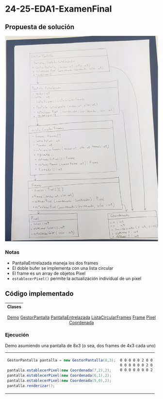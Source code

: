 # 24-25-EDA1-ExamenFinal

## Propuesta de solución

<div align=center>

<img src="images/IMG_20250123_115901.jpg" width=800>

</div>

### Notas

- PantallaEntrelazada maneja los dos frames
- El doble bufer se implementa con una lista circular
- El frame es un array de objetos Pixel
- `establecerPixel()` permite la actualización individual de un pixel

## Código implementado

<div align=center>

|Clases|
|-|
[Demo](/src/Demo.java)
[GestorPantalla](/src/GestorPantalla.java)
[PantallaEntrelazada](/src/PantallaEntrelazada.java)
[ListaCircularFrames](/src/ListaCircularFrames.java)
[Frame](/src/Frame.java)
[Pixel](/src/Pixel.java)
[Coordenada](/src/Coordenada.java)

</div>

### Ejecución

Demo asumiendo una pantalla de 8x3 (o sea, dos frames de 4x3 cada uno)

<div align=center>

<table>
<tr>
<td valign=top>

```java
GestorPantalla pantalla = new GestorPantalla(8,3);

pantalla.establecerPixel(new Coordenada(7,2),2);
pantalla.establecerPixel(new Coordenada(6,1),2);
pantalla.establecerPixel(new Coordenada(5,0),2);
pantalla.renderizar();
```
</td>
<td valign=top>

```
0 0 0 0 0 2 0 0
0 0 0 0 0 0 2 0
0 0 0 0 0 0 0 2
```
</td>
</tr>
</table>

</div>
